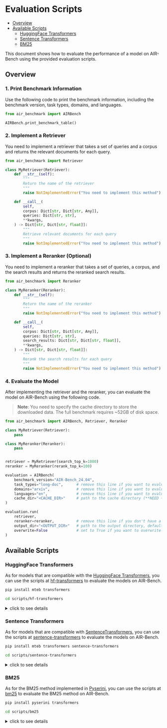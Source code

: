 # Evaluation Scripts

- [Overview](#overview)
- [Available Scripts](#available-scripts)
  - [HuggingFace Transformers](#huggingface-transformers)
  - [Sentence Transformers](#sentence-transformers)
  - [BM25](#bm25)


This document shows how to evaluate the performance of a model on AIR-Bench using the provided evaluation scripts.

## Overview

### 1. Print Benchmark Information

Use the following code to print the benchmark information, including the benchmark version, task types, domains, and languages.

```python
from air_benchmark import AIRBench

AIRBench.print_benchmark_table()
```

### 2. Implement a Retriever

You need to implement a retriever that takes a set of queries and a corpus and returns the relevant documents for each query.

```python
from air_benchmark import Retriever

class MyRetriever(Retriever):
    def __str__(self):
        """
        Return the name of the retriever
        """
        raise NotImplementedError("You need to implement this method")

    def __call__(
        self,
        corpus: Dict[str, Dict[str, Any]],
        queries: Dict[str, str],
        **kwargs,
    ) -> Dict[str, Dict[str, float]]:
        """
        Retrieve relevant documents for each query
        """
        raise NotImplementedError("You need to implement this method")
```

### 3. Implement a Reranker (Optional)

You need to implement a reranker that takes a set of queries, a corpus, and the search results and returns the reranked search results.

```python
from air_benchmark import Reranker

class MyReranker(Reranker):
    def __str__(self):
        """
        Return the name of the reranker
        """
        raise NotImplementedError("You need to implement this method")

    def __call__(
        self,
        corpus: Dict[str, Dict[str, Any]],
        queries: Dict[str, str],
        search_results: Dict[str, Dict[str, float]],
        **kwargs,
    ) -> Dict[str, Dict[str, float]]:
        """
        Rerank the search results for each query
        """
        raise NotImplementedError("You need to implement this method")
```

### 4. Evaluate the Model

After implementing the retriever and the reranker, you can evaluate the model on AIR-Bench using the following code.

> **Note**: You need to specify the cache directory to store the downloaded data. The full benchmark requires ~52GB of disk space.

```python
from air_benchmark import AIRBench, Retriever, Reranker

class MyRetriever(Retriever):
    pass

class MyReranker(Reranker):
    pass


retriever = MyRetriever(search_top_k=1000)
reranker = MyReranker(rerank_top_k=100)

evaluation = AIRBench(
    benchmark_version="AIR-Bench_24.04",
    task_types="long-doc",      # remove this line if you want to evaluate on all tasks
    domains="arxiv",            # remove this line if you want to evaluate on all domains
    languages="en",             # remove this line if you want to evaluate on all languages
    cache_dir="<CACHE_DIR>"     # path to the cache directory (**NEED ~52GB FOR FULL BENCHMARK**)
)

evaluation.run(
    retriever,
    reranker=reranker,          # remove this line if you don't have a reranker
    output_dir="<OUTPUT_DIR>"   # path to the output directory, default is "./search_results"
    overwrite=False             # set to True if you want to overwrite the existing results
)
```

## Available Scripts

### HuggingFace Transformers

As for models that are compatible with the [HuggingFace Transformers](https://huggingface.co/docs/transformers/index), you can use the scripts at [hf-transformers](https://github.com/AIR-Bench/AIR-Bench/blob/main/examples/hf-transformers/evaluate_hf_transformers.py) to evaluate the models on AIR-Bench.

```bash
pip install mteb transformers

cd scripts/hf-transformers
```

<details><summary>click to see details</summary>

- Run all tasks:

```bash
python evaluate_hf_transformers.py \
--output_dir ./search_results \
--encoder BAAI/bge-m3 \
--search_top_k 1000 \
--max_query_length 512 \
--max_passage_length 512 \
--batch_size 512 \
--pooling_method cls \
--normalize_embeddings True \
--reranker BAAI/bge-reranker-v2-m3 \
--rerank_top_k 100 \
--max_length_for_reranking 512 \
--batch_size_for_reranking 512 \
--use_fp16 True \
--corpus_chunk_size 50000 \     # set to 10M if you have enough memory and want to avoid multiple tqdm bars
--overwrite False
```

- Run the tasks in the specified task type, domains, and languages:

```bash
python evaluate_hf_transformers.py \
--task_types qa \
--domains finance law \
--languages en \
--output_dir ./search_results \
--encoder BAAI/bge-m3 \
--search_top_k 1000 \
--max_query_length 512 \
--max_passage_length 512 \
--batch_size 512 \
--pooling_method cls \
--normalize_embeddings True \
--reranker BAAI/bge-reranker-v2-m3 \
--rerank_top_k 100 \
--batch_size_for_reranking 512 \
--use_fp16 True \
--corpus_chunk_size 50000 \     # set to 10M if you have enough memory and want to avoid multiple tqdm bars
--overwrite False
```

</details>


### Sentence Transformers

As for models that are compatible with [SentenceTransformers](https://sbert.net/), you can use the scripts at [sentence-transformers](https://github.com/AIR-Bench/AIR-Bench/blob/main/examples/hf-transformers/evaluate_sentence_transformers.py) to evaluate the models on AIR-Bench.

```bash
pip install mteb transformers sentence-transformers

cd scripts/sentence-transformers
```

<details><summary>click to see details</summary>

- Run all tasks:

```bash
python evaluate_sentence_transformers.py \
--output_dir ./search_results \
--encoder sentence-transformers/all-MiniLM-L6-v2 \
--search_top_k 1000 \
--max_query_length 512 \
--max_passage_length 512 \
--batch_size 512 \
--normalize_embeddings True \
--reranker BAAI/bge-reranker-base \
--rerank_top_k 100 \
--batch_size_for_reranking 512 \
--corpus_chunk_size 50000 \     # set to 10M if you have enough memory and want to avoid multiple tqdm bars
--overwrite False
```

- Run the tasks in the specified task type, domains, and languages:

```bash
python evaluate_sentence_transformers.py \
--task_types qa \
--domains finance law \
--languages en \
--output_dir ./search_results \
--encoder sentence-transformers/all-MiniLM-L6-v2 \
--search_top_k 1000 \
--max_query_length 512 \
--max_passage_length 512 \
--batch_size 512 \
--normalize_embeddings True \
--reranker BAAI/bge-reranker-base \
--rerank_top_k 100 \
--batch_size_for_reranking 512 \
--corpus_chunk_size 50000 \     # set to 10M if you have enough memory and want to avoid multiple tqdm bars
--overwrite False
```

</details>


### BM25

As for the BM25 method implemented in [Pyserini](https://github.com/castorini/pyserini), you can use the scripts at [bm25](https://github.com/AIR-Bench/AIR-Bench/blob/main/examples/hf-transformers/evaluate_bm25.py) to evaluate the BM25 method on AIR-Bench.

```bash
pip install pyserini transformers

cd scripts/bm25
```

<details><summary>click to see details</summary>

- Run all tasks:

```bash
python evaluate_bm25.py \
--output_dir ./search_results \
--bm25_tmp_dir ./bm25_tmp_dir \
--remove_bm25_tmp_dir True \
--overwrite False
```

- Run the tasks in the specified task type, domains, and languages:

```bash
python evaluate_bm25.py \
--task_types qa \
--domains finance law \
--languages en \
--output_dir ./search_results \
--bm25_tmp_dir ./bm25_tmp_dir \
--remove_bm25_tmp_dir True \
--overwrite False
```

</details>
